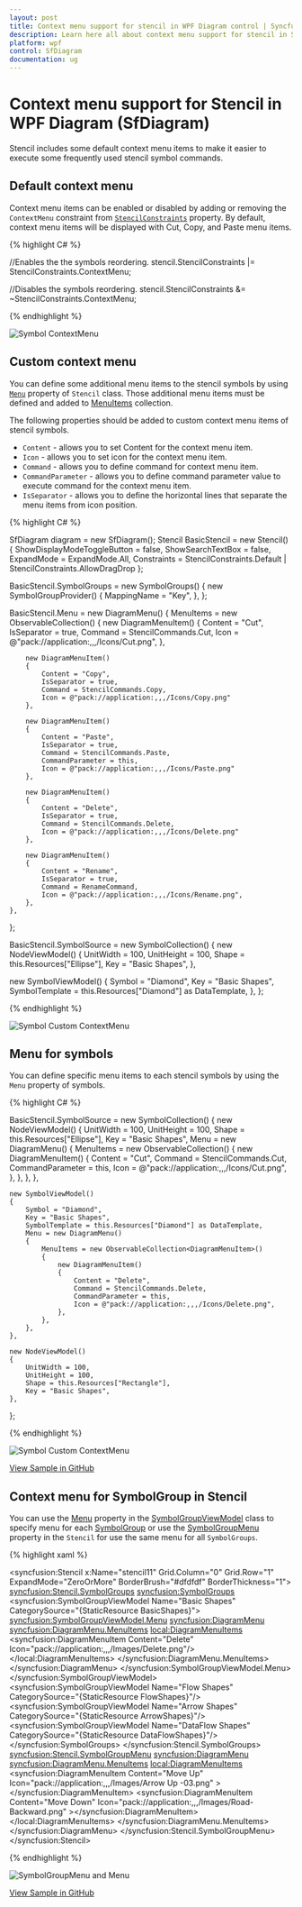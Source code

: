 ```yaml
---
layout: post
title: Context menu support for stencil in WPF Diagram control | Syncfusion
description: Learn here all about context menu support for stencil in Syncfusion WPF Diagram (SfDiagram) control ports.
platform: wpf
control: SfDiagram
documentation: ug
---
```


# Context menu support for Stencil in WPF Diagram (SfDiagram)

Stencil includes some default context menu items to make it easier to execute some frequently used stencil symbol commands.

## Default context menu

Context menu items can be enabled or disabled by adding or removing the `ContextMenu` constraint from
[`StencilConstraints`](https://help.syncfusion.com/cr/wpf/Syncfusion.UI.Xaml.Diagram.StencilConstraints.html) property. By default, context menu items will be displayed with Cut, Copy, and Paste menu items.

{% highlight C# %}

//Enables the the symbols reordering.
stencil.StencilConstraints |= StencilConstraints.ContextMenu;

//Disables the symbols reordering.
stencil.StencilConstraints &= ~StencilConstraints.ContextMenu;

{% endhighlight %}

![Symbol ContextMenu](Stencil_images/SymbolsContextmenu.png)

## Custom context menu

You can define some additional menu items to the stencil symbols by using [`Menu`](https://help.syncfusion.com/cr/wpf/Syncfusion.UI.Xaml.Diagram.Stencil.Stencil.html#Syncfusion_UI_Xaml_Diagram_Stencil_Stencil_Menu) property of `Stencil` class. Those additional menu items must be defined and added to [MenuItems](https://help.syncfusion.com/cr/wpf/Syncfusion.UI.Xaml.Diagram.Controls.DiagramMenu.html#Syncfusion_UI_Xaml_Diagram_Controls_DiagramMenu_MenuItems) collection.

The following properties should be added to custom context menu items of stencil symbols.

* `Content` - allows you to set Content for the context menu item.
* `Icon` - allows you to set icon for the context menu item.
* `Command` - allows you to define command for context menu item.
* `CommandParameter` - allows you to define command parameter value to execute command for the context menu item.
* `IsSeparator` - allows you to define the horizontal lines that separate the menu items from icon position.

{% highlight C# %}

SfDiagram diagram = new SfDiagram();
Stencil BasicStencil = new Stencil() { ShowDisplayModeToggleButton = false, ShowSearchTextBox = false, ExpandMode = ExpandMode.All, Constraints = StencilConstraints.Default | StencilConstraints.AllowDragDrop };

BasicStencil.SymbolGroups = new SymbolGroups()
{
    new SymbolGroupProvider()
    {
        MappingName = "Key",
    },
};

BasicStencil.Menu = new DiagramMenu()
{
    MenuItems = new ObservableCollection<DiagramMenuItem>()
    {
        new DiagramMenuItem()
        {
            Content = "Cut",
            IsSeparator = true,
            Command = StencilCommands.Cut,
            Icon = @"pack://application:,,,/Icons/Cut.png",
        },

        new DiagramMenuItem()
        {
            Content = "Copy",
            IsSeparator = true,
            Command = StencilCommands.Copy,
            Icon = @"pack://application:,,,/Icons/Copy.png"
        },

        new DiagramMenuItem()
        {
            Content = "Paste",
            IsSeparator = true,
            Command = StencilCommands.Paste,
            CommandParameter = this,
            Icon = @"pack://application:,,,/Icons/Paste.png"
        },

        new DiagramMenuItem()
        {
            Content = "Delete",
            IsSeparator = true,
            Command = StencilCommands.Delete,
            Icon = @"pack://application:,,,/Icons/Delete.png"            
        },

        new DiagramMenuItem()
        {
            Content = "Rename",
            IsSeparator = true,
            Command = RenameCommand,
            Icon = @"pack://application:,,,/Icons/Rename.png",
        },
    },
};

BasicStencil.SymbolSource = new SymbolCollection()
{
    new NodeViewModel()
    {
        UnitWidth = 100,
        UnitHeight = 100,
        Shape = this.Resources["Ellipse"],
        Key = "Basic Shapes",
    },
                      
   new SymbolViewModel()
   {
        Symbol = "Diamond",
        Key = "Basic Shapes",
        SymbolTemplate = this.Resources["Diamond"] as DataTemplate,
    },
};

{% endhighlight %}

![Symbol Custom ContextMenu](Stencil_images/CustomContextMenu.gif)

## Menu for symbols

You can define specific menu items to each stencil symbols by using the `Menu` property of symbols.

{% highlight C# %}

BasicStencil.SymbolSource = new SymbolCollection()
{
    new NodeViewModel()
    {
        UnitWidth = 100,
        UnitHeight = 100,
        Shape = this.Resources["Ellipse"],
        Key = "Basic Shapes",
        Menu = new DiagramMenu()
        {
            MenuItems = new ObservableCollection<DiagramMenuItem>()
            {
                new DiagramMenuItem()
                {
                    Content = "Cut",
                    Command = StencilCommands.Cut,
                    CommandParameter = this,
                    Icon = @"pack://application:,,,/Icons/Cut.png",
                },
            },
        },
    },
                      
    new SymbolViewModel()
    {
        Symbol = "Diamond",
        Key = "Basic Shapes",
        SymbolTemplate = this.Resources["Diamond"] as DataTemplate,
        Menu = new DiagramMenu()
        {
            MenuItems = new ObservableCollection<DiagramMenuItem>()
            {
                new DiagramMenuItem()
                {
                    Content = "Delete",
                    Command = StencilCommands.Delete,
                    CommandParameter = this,
                    Icon = @"pack://application:,,,/Icons/Delete.png",
                },
            },
        },
    },

    new NodeViewModel()
    {
        UnitWidth = 100,
        UnitHeight = 100,
        Shape = this.Resources["Rectangle"],
        Key = "Basic Shapes",
    },
};

{% endhighlight %}

![Symbol Custom ContextMenu](Stencil_images/SymbolsContextMenuItems.gif)

[View Sample in GitHub](https://github.com/SyncfusionExamples/WPF-Diagram-Examples/tree/master/Samples/Stencil/StencilContextMenu)

## Context menu for SymbolGroup in Stencil

You can use the [Menu](https://help.syncfusion.com/cr/wpf/Syncfusion.UI.Xaml.Diagram.Stencil.SymbolGroupViewModel.html#Syncfusion_UI_Xaml_Diagram_Stencil_SymbolGroupViewModel_Menu) property in the [SymbolGroupViewModel](https://help.syncfusion.com/cr/wpf/Syncfusion.UI.Xaml.Diagram.Stencil.SymbolGroupViewModel.html#Syncfusion_UI_Xaml_Diagram_Stencil_SymbolGroupViewModel_Symbols) class to specify menu for each [SymbolGroup](https://help.syncfusion.com/cr/wpf/Syncfusion.UI.Xaml.Diagram.Stencil.SymbolGroup.html) or use the [SymbolGroupMenu](https://help.syncfusion.com/cr/wpf/Syncfusion.UI.Xaml.Diagram.Stencil.Stencil.html#Syncfusion_UI_Xaml_Diagram_Stencil_Stencil_SymbolGroupMenu) property in the `Stencil` for use the same menu for all `SymbolGroups`.

{% highlight xaml %}

<syncfusion:Stencil x:Name="stencil11"  Grid.Column="0" Grid.Row="1"  ExpandMode="ZeroOrMore" BorderBrush="#dfdfdf" BorderThickness="1">
    <syncfusion:Stencil.SymbolGroups>
        <syncfusion:SymbolGroups>
            <syncfusion:SymbolGroupViewModel Name="Basic Shapes" CategorySource="{StaticResource BasicShapes}">
                <syncfusion:SymbolGroupViewModel.Menu>
                    <syncfusion:DiagramMenu>
                        <syncfusion:DiagramMenu.MenuItems>
                            <local:DiagramMenuItems>
                                <syncfusion:DiagramMenuItem Content="Delete" Icon="pack://application:,,,/Images/Delete.png"/>
                            </local:DiagramMenuItems>
                        </syncfusion:DiagramMenu.MenuItems>
                    </syncfusion:DiagramMenu>
                </syncfusion:SymbolGroupViewModel.Menu>
            </syncfusion:SymbolGroupViewModel>
            <syncfusion:SymbolGroupViewModel Name="Flow Shapes" CategorySource="{StaticResource FlowShapes}"/>
            <syncfusion:SymbolGroupViewModel Name="Arrow Shapes" CategorySource="{StaticResource ArrowShapes}"/>
            <syncfusion:SymbolGroupViewModel Name="DataFlow Shapes" CategorySource="{StaticResource DataFlowShapes}"/>
        </syncfusion:SymbolGroups>
    </syncfusion:Stencil.SymbolGroups>
    <syncfusion:Stencil.SymbolGroupMenu>
        <syncfusion:DiagramMenu>
            <syncfusion:DiagramMenu.MenuItems>
                <local:DiagramMenuItems>
                    <syncfusion:DiagramMenuItem Content="Move Up" Icon="pack://application:,,,/Images/Arrow Up -03.png"  ></syncfusion:DiagramMenuItem>
                    <syncfusion:DiagramMenuItem Content="Move Down" Icon="pack://application:,,,/Images/Road-Backward.png"  ></syncfusion:DiagramMenuItem>
                </local:DiagramMenuItems>
            </syncfusion:DiagramMenu.MenuItems>
        </syncfusion:DiagramMenu>
    </syncfusion:Stencil.SymbolGroupMenu>
</syncfusion:Stencil>    

{% endhighlight %}

![SymbolGroupMenu and Menu](Stencil_images/MenuandSymbolGroupMenu.gif)

[View Sample in GitHub](https://github.com/SyncfusionExamples/WPF-Diagram-Examples/tree/master/Samples/Stencil/SymbolGroupViewModel/SymbolGroupsWithContextMenu)